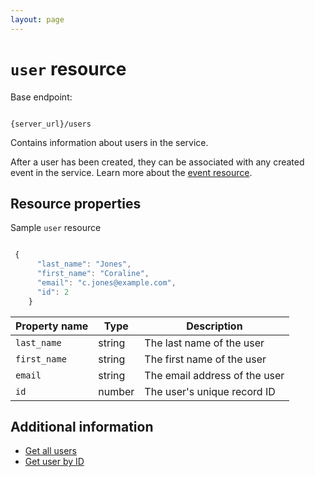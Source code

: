 ```yaml
---
layout: page
---
```


# `user` resource

Base endpoint:

```shell

{server_url}/users
```

Contains information about users in the service.

After a user has been created, they can be associated with any created event in the service. Learn more about the [event resource](event.md).

## Resource properties

Sample `user` resource

```js

 {
      "last_name": "Jones",
      "first_name": "Coraline",
      "email": "c.jones@example.com",
      "id": 2
    }
```

| Property name | Type | Description |
| ------------- | ----------- | ----------- |
| `last_name` | string | The last name of the user |
| `first_name` | string | The first name of the user |
| `email` | string | The email address of the user |
| `id` | number | The user's unique record ID

## Additional information

* [Get all users](get-users.md)
* [Get user by ID](get-user-by-id.md)
